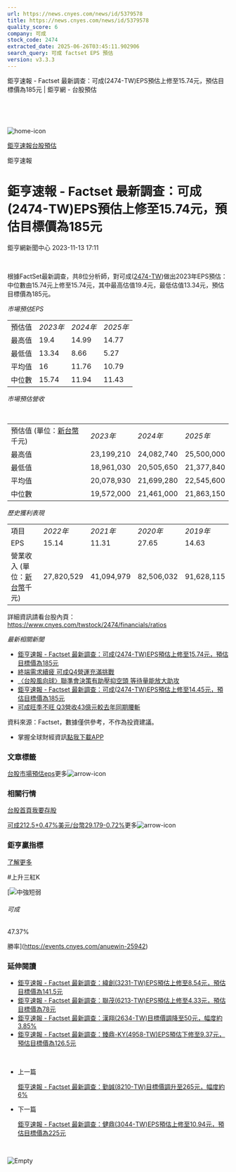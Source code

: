 ```yaml
---
url: https://news.cnyes.com/news/id/5379578
title: https://news.cnyes.com/news/id/5379578
quality_score: 6
company: 可成
stock_code: 2474
extracted_date: 2025-06-26T03:45:11.902906
search_query: 可成 factset EPS 預估
version: v3.3.3
---
```


鉅亨速報 - Factset 最新調查：可成(2474-TW)EPS預估上修至15.74元，預估目標價為185元 | 鉅亨網 - 台股預估

‌

‌

![home-icon](/assets/icons/breadCrumb/symbol-icon-home.svg)

[鉅亨速報](/news/cat/anue_live)[台股預估](/news/cat/tw_forecast)

鉅亨速報

# 鉅亨速報 - Factset 最新調查：可成(2474-TW)EPS預估上修至15.74元，預估目標價為185元

鉅亨網新聞中心 2023-11-13 17:11

‌

根據FactSet最新調查，共8位分析師，對可成([2474-TW](https://www.cnyes.com/twstock/2474))做出2023年EPS預估：中位數由15.74元上修至15.74元，其中最高估值19.4元，最低估值13.34元，預估目標價為185元。

*市場預估EPS*

|  |  |  |  |
| --- | --- | --- | --- |
| 預估值 | *2023年* | *2024年* | *2025年* |
| 最高值 | 19.4 | 14.99 | 14.77 |
| 最低值 | 13.34 | 8.66 | 5.27 |
| 平均值 | 16 | 11.76 | 10.79 |
| 中位數 | 15.74 | 11.94 | 11.43 |

*市場預估營收*

‌

|  |  |  |  |
| --- | --- | --- | --- |
| 預估值 (單位：[新台幣](https://invest.cnyes.com/forex/detail/usdtwd)千元) | *2023年* | *2024年* | *2025年* |
| 最高值 | 23,199,210 | 24,082,740 | 25,500,000 |
| 最低值 | 18,961,030 | 20,505,650 | 21,377,840 |
| 平均值 | 20,078,930 | 21,699,280 | 22,545,600 |
| 中位數 | 19,572,000 | 21,461,000 | 21,863,150 |

*歷史獲利表現*

|  |  |  |  |  |
| --- | --- | --- | --- | --- |
| 項目 | *2022年* | *2021年* | *2020年* | *2019年* |
| EPS | 15.14 | 11.31 | 27.65 | 14.63 |
| 營業收入 (單位：[新台幣](https://invest.cnyes.com/forex/detail/usdtwd)千元) | 27,820,529 | 41,094,979 | 82,506,032 | 91,628,115 |

詳細資訊請看台股內頁：  
<https://www.cnyes.com/twstock/2474/financials/ratios>

*最新相關新聞*

* [鉅亨速報 - Factset 最新調查：可成(2474-TW)EPS預估上修至15.74元，預估目標價為185元](https://news.cnyes.com/news/id/5378260)
* [終端需求續疲 可成Q4營運充滿挑戰](https://news.cnyes.com/news/id/5370500)
* [〈台股風向球〉聯準會決策有助壓抑空頭 等待量能放大助攻](https://news.cnyes.com/news/id/5367106)
* [鉅亨速報 - Factset 最新調查：可成(2474-TW)EPS預估上修至14.45元，預估目標價為185元](https://news.cnyes.com/news/id/5359574)
* [可成旺季不旺 Q3營收43億元較去年同期腰斬](https://news.cnyes.com/news/id/5340445)

資料來源：Factset，數據僅供參考，不作為投資建議。

* 掌握全球財經資訊[點我下載APP](http://www.cnyes.com/app/?utm_source=mweb&utm_medium=HamMenuBanner&utm_campaign=fixed&utm_content=entr)

### 文章標籤

[台股](https://news.cnyes.com/tag/台股 "台股")[市場預估](https://news.cnyes.com/tag/市場預估 "市場預估")[eps](https://news.cnyes.com/tag/eps "eps")更多![arrow-icon](/assets/icons/arrows/arrow-down.svg)

### 相關行情

[台股首頁](https://www.cnyes.com/twstock)[我要存股](https://supr.link/8OHaU)

[可成212.5+0.47%](https://www.cnyes.com/twstock/2474)[美元/台幣29.179-0.72%](https://invest.cnyes.com/forex/detail/USDTWD)更多![arrow-icon](/assets/icons/arrows/arrow-down.svg)

### 鉅亨贏指標

[了解更多](https://events.cnyes.com/anuewin-25942)

#上升三紅K

[![中強短弱](/assets/icons/win-indicator/long-to-short.svg)

###### 可成

47.37%

勝率](https://events.cnyes.com/anuewin-25942)

### 延伸閱讀

* [鉅亨速報 - Factset 最新調查：緯創(3231-TW)EPS預估上修至8.54元，預估目標價為141.5元](/news/id/6038774)
* [鉅亨速報 - Factset 最新調查：聯茂(6213-TW)EPS預估上修至4.33元，預估目標價為78元](/news/id/6038773)
* [鉅亨速報 - Factset 最新調查：漢翔(2634-TW)目標價調降至50元，幅度約3.85%](/news/id/6038772)
* [鉅亨速報 - Factset 最新調查：臻鼎-KY(4958-TW)EPS預估下修至9.37元，預估目標價為126.5元](/news/id/6038560)

‌

* 上一篇

  [鉅亨速報 - Factset 最新調查：勤誠(8210-TW)目標價調升至265元，幅度約6%](/news/id/5381192)
* 下一篇

  [鉅亨速報 - Factset 最新調查：健鼎(3044-TW)EPS預估上修至10.94元，預估目標價為225元](/news/id/5378261)

‌

![Empty](/assets/icons/skeleton/empty-image.svg)

‌